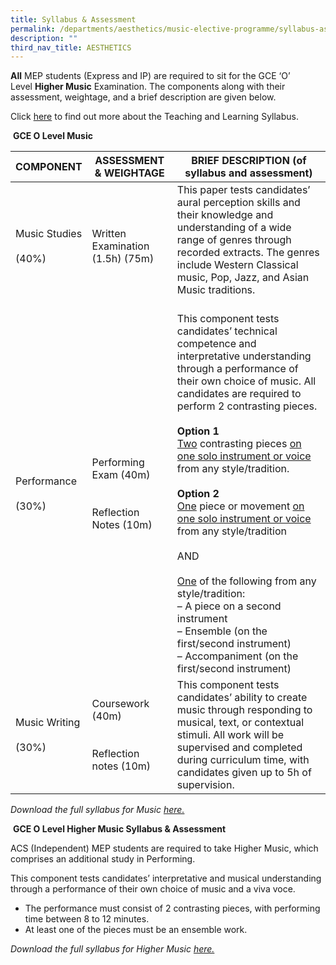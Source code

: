 ```yaml
---
title: Syllabus & Assessment
permalink: /departments/aesthetics/music-elective-programme/syllabus-assessment/
description: ""
third_nav_title: AESTHETICS
---
```

**All** MEP students (Express and IP) are required to sit for the GCE ‘O’ Level **Higher Music** Examination. The components along with their assessment, weightage, and a brief description are given below.

Click <a href="/files/Our%20Departments/2019musicsyllabusuppersecondaryexpress.pdf" target="_blank">here</a> to find out more about the Teaching and Learning Syllabus.

 **GCE O Level Music**
 
 | COMPONENT                  | ASSESSMENT & WEIGHTAGE                                        | BRIEF DESCRIPTION (of syllabus and assessment)                                                                                                                                                                                                                                                                                                                                                                                                                                                                                                                                                            |
|----------------------------|---------------------------------------------------------------|-----------------------------------------------------------------------------------------------------------------------------------------------------------------------------------------------------------------------------------------------------------------------------------------------------------------------------------------------------------------------------------------------------------------------------------------------------------------------------------------------------------------------------------------------------------------------------------------------------------|
| Music Studies<br><br>(40%) | Written Examination (1.5h) (75m)                              | This paper tests candidates’ aural perception skills and their knowledge and understanding of a wide range of genres through recorded extracts. The genres include Western Classical music, Pop, Jazz, and Asian Music traditions.<br><br>                                                                                                                                                                                                                                                                                                                                                                |
| Performance<br><br>(30%)   | Performing Exam (40m)<br><br> <br>Reflection Notes (10m)<br>  | This component tests candidates’ technical competence and interpretative understanding through a performance of their own choice of music. All candidates are required to perform 2 contrasting pieces.<br><br>**Option 1**<br><u>Two</u> contrasting pieces <u>on one solo instrument or voice</u> from any style/tradition.<br><br>**Option 2**<br><u>One</u> piece or movement <u>on one solo instrument or voice</u> from any style/tradition<br><br>AND<br><br><u>One</u> of the following from any style/tradition:<br>– A piece on a second instrument<br>– Ensemble (on the first/second instrument)<br>– Accompaniment (on the first/second instrument) |
| Music Writing<br><br>(30%) | Coursework (40m)<br><br> <br>Reflection notes (10m)           | This component tests candidates’ ability to create music through responding to musical, text, or contextual stimuli. All work will be supervised and completed during curriculum time, with candidates given up to 5h of supervision.                                                          |

_Download the full syllabus for Music_ <a href="/files/Our%20Departments/6085_y23_sy.pdf" target="_blank"><i>here.</i></a>

 **GCE O Level Higher Music Syllabus & Assessment**

ACS (Independent) MEP students are required to take Higher Music, which comprises an additional study in Performing.

This component tests candidates’ interpretative and musical understanding through a performance of their own choice of music and a viva voce.

*   The performance must consist of 2 contrasting pieces, with performing time between 8 to 12 minutes.
*   At least one of the pieces must be an ensemble work.

_Download the full syllabus for Higher Music_ <a href="/files/Our%20Departments/6086_y23_sy.pdf" target="_blank"><i>here.</i></a>